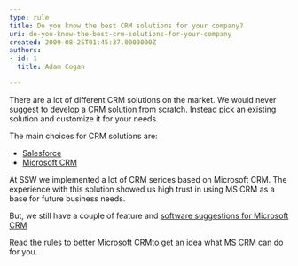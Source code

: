 ```yaml
---
type: rule
title: Do you know the best CRM solutions for your company?
uri: do-you-know-the-best-crm-solutions-for-your-company
created: 2009-08-25T01:45:37.0000000Z
authors:
- id: 1
  title: Adam Cogan

---
```


 There are a lot of different CRM solutions on the market. We would never suggest to develop a CRM solution from scratch. Instead pick an existing solution and customize it for your needs.

The main choices for CRM solutions are:

- [Salesforce](http&#58;//www.salesforce.com/crm/ "Salesforce")
- [Microsoft CRM](https&#58;//www.ssw.com.au/ssw/Consulting/MicrosoftCRM.aspx "Microsoft CRM ")


At SSW we implemented a lot of CRM serices based on Microsoft CRM. 
 The experience with this solution showed us high trust in using MS CRM as a base for future business needs.

 But, we still have a couple of feature and [software suggestions for Microsoft CRM](http&#58;//www.ssw.com.au/SSW/Standards/BetterSoftwareSuggestions/CRM.aspx "SSW Microsoft CRM Suggestions") 

 Read the [rules to better Microsoft CRM](http&#58;//www.ssw.com.au/ssw/Standards/Rules/RulestoBetterMicrosoftCRM.aspx "SSW Rules to Better Microsoft CRM")to get an idea what MS CRM can do for you.

